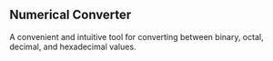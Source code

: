 ## Numerical Converter

A convenient and intuitive tool for converting between binary, octal, decimal, and hexadecimal values.
